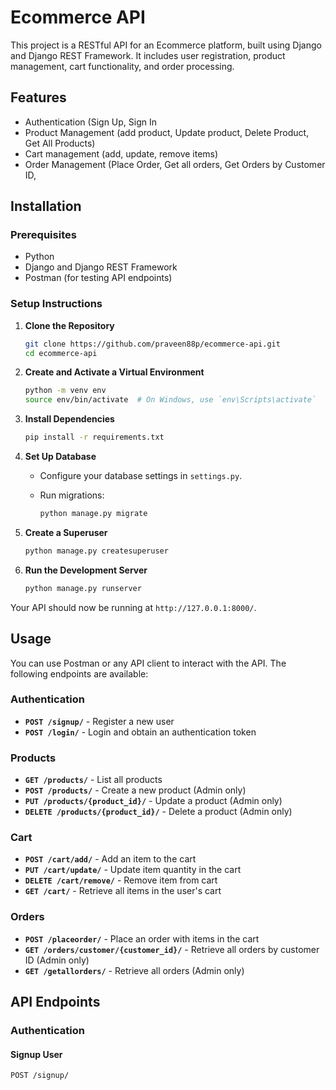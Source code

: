 # Ecommerce API

This project is a RESTful API for an Ecommerce platform, built using Django and Django REST Framework. It includes user registration, product management, cart functionality, and order processing.


## Features

- Authentication (Sign Up, Sign In
- Product Management (add product, Update product, Delete Product, Get All Products)
- Cart management (add, update, remove items)
- Order Management (Place Order, Get all orders, Get Orders by Customer ID,

## Installation

### Prerequisites

- Python 
- Django and Django REST Framework
- Postman (for testing API endpoints)

### Setup Instructions

1. **Clone the Repository**

    ```bash
    git clone https://github.com/praveen88p/ecommerce-api.git
    cd ecommerce-api
    ```

2. **Create and Activate a Virtual Environment**

    ```bash
    python -m venv env
    source env/bin/activate  # On Windows, use `env\Scripts\activate`
    ```

3. **Install Dependencies**

    ```bash
    pip install -r requirements.txt
    ```

4. **Set Up Database**

   - Configure your database settings in `settings.py`.
   - Run migrations:

     ```bash
     python manage.py migrate
     ```

5. **Create a Superuser**

    ```bash
    python manage.py createsuperuser
    ```

6. **Run the Development Server**

    ```bash
    python manage.py runserver
    ```

Your API should now be running at `http://127.0.0.1:8000/`.

## Usage

You can use Postman or any API client to interact with the API. The following endpoints are available:

### Authentication

- **`POST /signup/`** - Register a new user
- **`POST /login/`** - Login and obtain an authentication token

### Products

- **`GET /products/`** - List all products
- **`POST /products/`** - Create a new product (Admin only)
- **`PUT /products/{product_id}/`** - Update a product (Admin only)
- **`DELETE /products/{product_id}/`** - Delete a product (Admin only)

### Cart

- **`POST /cart/add/`** - Add an item to the cart
- **`PUT /cart/update/`** - Update item quantity in the cart
- **`DELETE /cart/remove/`** - Remove item from cart
- **`GET /cart/`** - Retrieve all items in the user's cart

### Orders

- **`POST /placeorder/`** - Place an order with items in the cart
- **`GET /orders/customer/{customer_id}/`** - Retrieve all orders by customer ID (Admin only)
- **`GET /getallorders/`** - Retrieve all orders (Admin only)

## API Endpoints

### Authentication

#### Signup User
```http
POST /signup/
